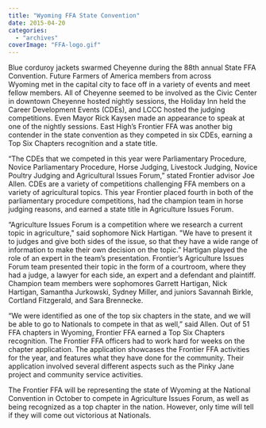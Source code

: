 ```yaml
---
title: "Wyoming FFA State Convention"
date: 2015-04-20
categories: 
  - "archives"
coverImage: "FFA-logo.gif"
---
```


Blue corduroy jackets swarmed Cheyenne during the 88th annual State FFA Convention. Future Farmers of America members from across Wyoming met in the capital city to face off in a variety of events and meet fellow members. All of Cheyenne seemed to be involved as the Civic Center in downtown Cheyenne hosted nightly sessions, the Holiday Inn held the Career Development Events (CDEs), and LCCC hosted the judging competitions. Even Mayor Rick Kaysen made an appearance to speak at one of the nightly sessions. East High’s Frontier FFA was another big contender in the state convention as they competed in six CDEs, earning a Top Six Chapters recognition and a state title.

“The CDEs that we competed in this year were Parliamentary Procedure, Novice Parliamentary Procedure, Horse Judging, Livestock Judging, Novice Poultry Judging and Agricultural Issues Forum,” stated Frontier advisor Joe Allen. CDEs are a variety of competitions challenging FFA members on a variety of agricultural topics. This year Frontier placed fourth in both of the parliamentary procedure competitions, had the champion team in horse judging reasons, and earned a state title in Agriculture Issues Forum.

“Agriculture Issues Forum is a competition where we research a current topic in agriculture," said sophomore Nick Hartigan. "We have to present it to judges and give both sides of the issue, so that they have a wide range of information to make their own decision on the topic.” Hartigan played the role of an expert in the team’s presentation. Frontier’s Agriculture Issues Forum team presented their topic in the form of a courtroom, where they had a judge, a lawyer for each side, an expert and a defendant and plaintiff. Champion team members were sophomores Garrett Hartigan, Nick Hartigan, Samantha Jurkowski, Sydney Miller, and juniors Savannah Birkle, Cortland Fitzgerald, and Sara Brennecke.

“We were identified as one of the top six chapters in the state, and we will be able to go to Nationals to compete in that as well,” said Allen. Out of 51 FFA chapters in Wyoming, Frontier FFA earned a Top Six Chapters recognition. The Frontier FFA officers had to work hard for weeks on the chapter application. The application showcases the Frontier FFA activities for the year, and features what they have done for the community. Their application involved several different aspects such as the Pinky Jane project and community service activities.

The Frontier FFA will be representing the state of Wyoming at the National Convention in October to compete in Agriculture Issues Forum, as well as being recognized as a top chapter in the nation. However, only time will tell if they will come out victorious at Nationals.
